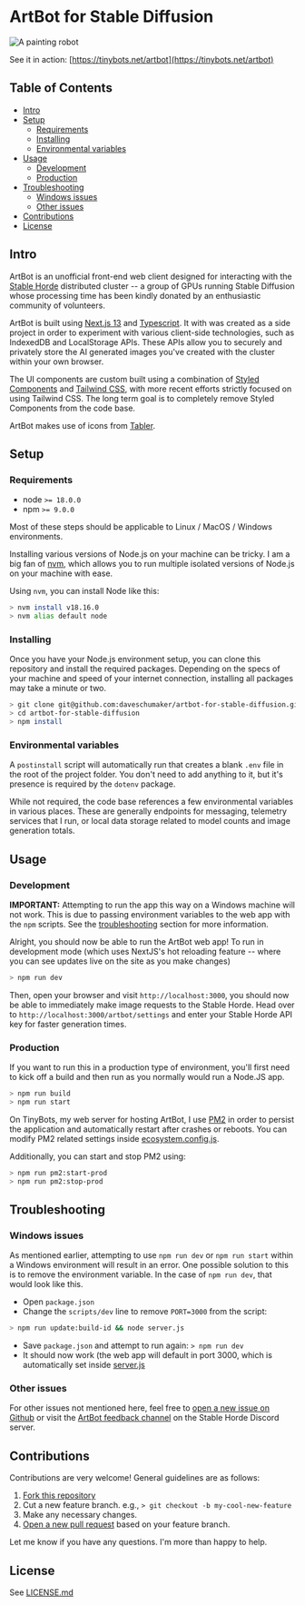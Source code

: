 # ArtBot for Stable Diffusion

![A painting robot](/public/painting_bot.png)

See it in action: [https://tinybots.net/artbot](https://tinybots.net/artbot)

## Table of Contents

- [Intro](#intro)
- [Setup](#setup)
  - [Requirements](#requirements)
  - [Installing](#installing)
  - [Environmental variables](#environmental-variables)
- [Usage](#usage)
  - [Development](#development)
  - [Production](#production)
- [Troubleshooting](#troubleshooting)
  - [Windows issues](#windows-issues)
  - [Other issues](#other-issues)
- [Contributions](#contributions)
- [License](#license)

## Intro

ArtBot is an unofficial front-end web client designed for interacting with the [Stable Horde](https://aihorde.net/) distributed cluster -- a group of GPUs running Stable Diffusion whose processing time has been kindly donated by an enthusiastic community of volunteers.

ArtBot is built using [Next.js 13](https://nextjs.org/) and [Typescript](https://www.typescriptlang.org/). It with was created as a side project in order to experiment with various client-side technologies, such as IndexedDB and LocalStorage APIs. These APIs allow you to securely and privately store the AI generated images you've created with the cluster within your own browser.

The UI components are custom built using a combination of [Styled Components](https://styled-components.com/) and [Tailwind CSS](https://tailwindcss.com/), with more recent efforts strictly focused on using Tailwind CSS. The long term goal is to completely remove Styled Components from the code base.

ArtBot makes use of icons from [Tabler](https://tabler-icons.io/).

## Setup

### Requirements

- node `>= 18.0.0`
- npm `>= 9.0.0`

Most of these steps should be applicable to Linux / MacOS / Windows environments.

Installing various versions of Node.js on your machine can be tricky. I am a big fan of [nvm](https://github.com/nvm-sh/nvm), which allows you to run multiple isolated versions of Node.js on your machine with ease.

Using `nvm`, you can install Node like this:

```bash
> nvm install v18.16.0
> nvm alias default node
```

### Installing

Once you have your Node.js environment setup, you can clone this repository and install the required packages. Depending on the specs of your machine and speed of your internet connection, installing all packages may take a minute or two.

```bash
> git clone git@github.com:daveschumaker/artbot-for-stable-diffusion.git
> cd artbot-for-stable-diffusion
> npm install
```

### Environmental variables

A `postinstall` script will automatically run that creates a blank `.env` file in the root of the project folder. You don't need to add anything to it, but it's presence is required by the `dotenv` package.

While not required, the code base references a few environmental variables in various places. These are generally endpoints for messaging, telemetry services that I run, or local data storage related to model counts and image generation totals.

## Usage

### Development

**IMPORTANT:** Attempting to run the app this way on a Windows machine will not work. This is due to passing environment variables to the web app with the `npm` scripts. See the [troubleshooting](#troubleshooting) section for more information.

Alright, you should now be able to run the ArtBot web app! To run in development mode (which uses NextJS's hot reloading feature -- where you can see updates live on the site as you make changes)

```bash
> npm run dev
```

Then, open your browser and visit `http://localhost:3000`, you should now be able to immediately make image requests to the Stable Horde. Head over to `http://localhost:3000/artbot/settings` and enter your Stable Horde API key for faster generation times.

### Production

If you want to run this in a production type of environment, you'll first need to kick off a build and then run as you normally would run a Node.JS app.

```bash
> npm run build
> npm run start
```

On TinyBots, my web server for hosting ArtBot, I use [PM2](https://pm2.keymetrics.io/) in order to persist the application and automatically restart after crashes or reboots. You can modify PM2 related settings inside [ecosystem.config.js](ecosystem.config.js).

Additionally, you can start and stop PM2 using:

```bash
> npm run pm2:start-prod
> npm run pm2:stop-prod
```

## Troubleshooting

### Windows issues

As mentioned earlier, attempting to use `npm run dev` or `npm run start` within a Windows environment will result in an error. One possible solution to this is to remove the environment variable. In the case of `npm run dev`, that would look like this.

- Open `package.json`
- Change the `scripts/dev` line to remove `PORT=3000` from the script:

```bash
> npm run update:build-id && node server.js
```

- Save `package.json` and attempt to run again: `> npm run dev`
- It should now work (the web app will default in port 3000, which is automatically set inside [server.js](server.js)

### Other issues

For other issues not mentioned here, feel free to [open a new issue on Github](https://github.com/daveschumaker/artbot-for-stable-diffusion/issues) or visit the [ArtBot feedback channel](https://discord.com/channels/781145214752129095/1038867597543882894) on the Stable Horde Discord server.

## Contributions

Contributions are very welcome! General guidelines are as follows:

1. [Fork this repository](https://github.com/daveschumaker/artbot-for-stable-diffusion/fork)
2. Cut a new feature branch. e.g., `> git checkout -b my-cool-new-feature`
3. Make any necessary changes.
4. [Open a new pull request](https://github.com/daveschumaker/artbot-for-stable-diffusion/pulls) based on your feature branch.

Let me know if you have any questions. I'm more than happy to help.

## License

See [LICENSE.md](LICENSE.md)
